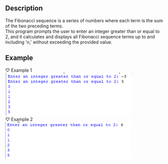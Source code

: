 ## Description 
The Fibonacci sequence is a series of numbers where each term is the sum of the two preceding terms.  
This program prompts the user to enter an integer greater than or equal to 2, and it calculates and displays all Fibonacci sequence terms up to and including 'n,' without exceeding the provided value.  
## Example 
♡ Example 1  
<img src="example.png">  
♡ Example 2    
<img src="example2.png">
